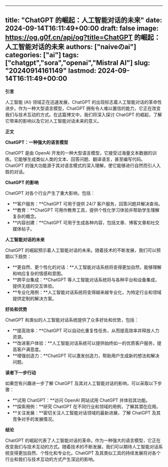 
---
title: "ChatGPT 的崛起：人工智能对话的未来"
date: 2024-09-14T16:11:49+00:00
draft: false
image: https://og.g0f.cn/api/og?title=ChatGPT 的崛起：人工智能对话的未来
authors: ["naiveのai"]
categories: ["ai"]
tags: ["chatgpt","sora","openai","Mistral AI"]
slug: "20240914161149"
lastmod: 2024-09-14T16:11:49+00:00
---
**引言**

人工智能 (AI) 领域正在迅速发展，ChatGPT 的出现标志着人工智能对话的革命性进步。作为一种大型语言模型，ChatGPT 拥有令人难以置信的能力，它正在改变我们与技术互动的方式。在这篇博文中，我们将深入探讨 ChatGPT 的崛起，了解它带来的影响以及它对人工智能对话未来的意义。

**正文**

**ChatGPT：一种强大的语言模型**

ChatGPT 是由 OpenAI 开发的一种大型语言模型，它接受过海量文本数据的训练。它能够生成类似人类的文本、回答问题、翻译语言，甚至编写代码。ChatGPT 的强大功能源于其对语言模式的深入理解，使它能够进行自然而引人入胜的对话。

**ChatGPT 的影响**

ChatGPT 对各个行业产生了重大影响，包括：

* **客户服务：**ChatGPT 可用于提供 24/7 客户服务，回答问题并解决查询。
* **教育：**ChatGPT 可用作教育工具，提供个性化学习体验并帮助学生理解复杂的概念。
* **内容创建：**ChatGPT 可用于生成各种内容，包括文章、博客文章和社交媒体帖子。

**人工智能对话的未来**

ChatGPT 的崛起预示着人工智能对话的未来。随着技术的不断发展，我们可以预期以下趋势：

* **更自然、更个性化的对话：**人工智能对话系统将变得更加自然，能够理解和响应复杂的情感和意图。
* **跨平台集成：**ChatGPT 等人工智能对话系统将与各种平台和设备集成，提供无缝的交互体验。
* **专业化用例：**人工智能对话系统将变得越来越专业化，为特定行业和领域提供定制的解决方案。

**好处和优势**

ChatGPT 和类似的人工智能对话系统提供了众多好处和优势，包括：

* **提高效率：**ChatGPT 可以自动化重复性任务，从而提高效率并释放人力资源。
* **改进客户体验：**人工智能对话系统可以提供始终如一的优质客户服务，提高客户满意度。
* **增强创造力：**ChatGPT 可以激发创造力，帮助用户生成新的想法和解决问题。

**读者下一步行动**

如果您有兴趣进一步了解 ChatGPT 及其对人工智能对话的影响，可以采取以下步骤：

* **试用 ChatGPT：**访问 OpenAI 网站试用 ChatGPT 并体验其功能。
* **探索用例：**研究 ChatGPT 在不同行业和领域的用例，了解其潜在应用。
* **关注发展：**密切关注人工智能对话领域的最新进展，了解 ChatGPT 及其竞争对手的发展情况。

**结论**

ChatGPT 的崛起代表了人工智能对话的革命。作为一种强大的语言模型，它正在改变我们与技术互动的方式。随着技术的不断发展，我们可以期待人工智能对话系统变得更加自然、个性化和专业化。ChatGPT 及其类似工具的持续发展将对各个行业和我们与技术互动的方式产生深远的影响。